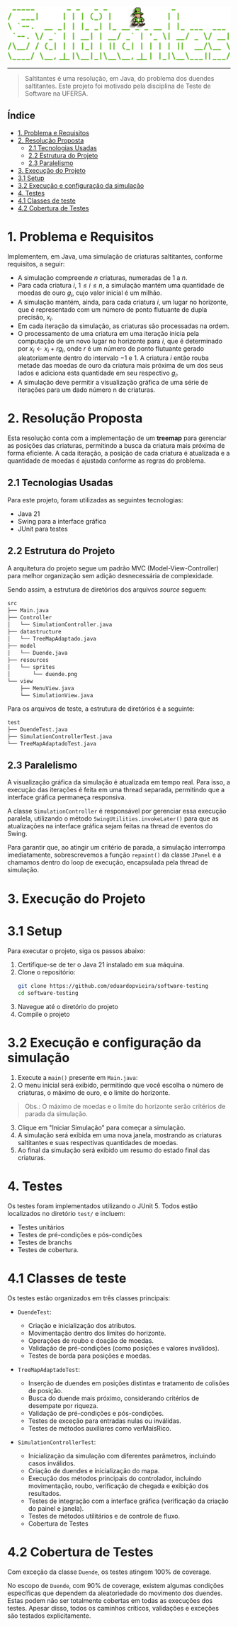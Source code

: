 ![saltitantes.png](saltitantes.png)

----

> Saltitantes é uma resolução, em Java, do problema dos duendes saltitantes. Este projeto foi motivado pela disciplina de Teste de Software na UFERSA.

## Índice
- [1. Problema e Requisitos](#1-problema-e-requisitos)
- [2. Resolução Proposta](#2-resolução-proposta)
  - [2.1 Tecnologias Usadas](#21-tecnologias-usadas)
  - [2.2 Estrutura do Projeto](#22-estrutura-do-projeto)
  - [2.3 Paralelismo](#23-paralelismo)
- [3. Execução do Projeto](#3-execução-do-projeto)
- [3.1 Setup](#31-setup)
- [3.2 Execução e configuração da simulação](#32-execução-e-configuração-da-simulação)
- [4. Testes](#4-testes)
- [4.1 Classes de teste](#41-classes-de-teste)
- [4.2 Cobertura de Testes](#42-cobertura-de-testes)

# 1. Problema e Requisitos
Implementem, em Java, uma simulação de criaturas saltitantes, conforme requisitos, a seguir:

- A simulação compreende $n$ criaturas, numeradas de $1$ a $n$.
- Para cada criatura $i$, $1 ≤ i ≤ n$, a simulação mantém uma quantidade de moedas de ouro $g_i$, cujo valor inicial é um milhão.
- A simulação mantém, ainda, para cada criatura $i$, um lugar no horizonte, que é representado com um número de ponto flutuante de dupla precisão, $x_i$.
- Em cada iteração da simulação, as criaturas são processadas na ordem.
- O processamento de uma criatura em uma iteração inicia pela computação de um novo lugar no horizonte para $i$, que é determinado por $x_i ← x_i + rg_i$, onde $r$ é um número de ponto flutuante gerado aleatoriamente dentro do intervalo $−1$ e $1$. A criatura $i$ então rouba metade das moedas de ouro da criatura mais próxima de um dos seus lados e adiciona esta quantidade em seu respectivo $g_i$.
- A simulação deve permitir a visualização gráfica de uma série de iterações para um dado número n de criaturas. 


# 2. Resolução Proposta
Esta resolução conta com a implementação de um **treemap** para gerenciar as posições das criaturas, permitindo a busca da criatura mais próxima de forma eficiente. A cada iteração, a posição de cada criatura é atualizada e a quantidade de moedas é ajustada conforme as regras do problema.

## 2.1 Tecnologias Usadas
Para este projeto, foram utilizadas as seguintes tecnologias:
- Java 21
- Swing para a interface gráfica
- JUnit para testes

## 2.2 Estrutura do Projeto
A arquitetura do projeto segue um padrão MVC (Model-View-Controller) para melhor organização sem adição desnecessária de complexidade. 

Sendo assim, a estrutura de diretórios dos arquivos _source_ seguem:
```
src
├── Main.java
├── Controller
│   └── SimulationController.java
├── datastructure
│   └── TreeMapAdaptado.java
├── model
│   └── Duende.java
├── resources
│   └── sprites
│       └── duende.png
└── view
    ├── MenuView.java
    └── SimulationView.java
```

Para os arquivos de teste, a estrutura de diretórios é a seguinte:
```
test
├── DuendeTest.java
├── SimulationControllerTest.java
└── TreeMapAdaptadoTest.java
```

## 2.3 Paralelismo
A visualização gráfica da simulação é atualizada em tempo real. Para isso, a execução das iterações é feita em uma thread separada, permitindo que a interface gráfica permaneça responsiva. 

A classe `SimulationController` é responsável por gerenciar essa execução paralela, utilizando o método `SwingUtilities.invokeLater()` para que as atualizações na interface gráfica sejam feitas na thread de eventos do Swing.

Para garantir que, ao atingir um critério de parada, a simulação interrompa imediatamente, sobrescrevemos a função `repaint()` da classe `JPanel` e a chamamos dentro do loop de execução, encapsulada pela thread de simulação.

# 3. Execução do Projeto

# 3.1 Setup
Para executar o projeto, siga os passos abaixo:
1. Certifique-se de ter o Java 21 instalado em sua máquina.
2. Clone o repositório:
   ```bash
   git clone https://github.com/eduardopvieira/software-testing
   cd software-testing
    ```
3. Navegue até o diretório do projeto
4. Compile o projeto

# 3.2 Execução e configuração da simulação
1. Execute a `main()` presente em `Main.java`:
2. O menu inicial será exibido, permitindo que você escolha o número de criaturas, o máximo de ouro, e o limite do horizonte.
>Obs.: O máximo de moedas e o limite do horizonte serão critérios de parada da simulação.
3. Clique em "Iniciar Simulação" para começar a simulação.
4. A simulação será exibida em uma nova janela, mostrando as criaturas saltitantes e suas respectivas quantidades de moedas.
5. Ao final da simulação será exibido um resumo do estado final das criaturas.


# 4. Testes
Os testes foram implementados utilizando o JUnit 5. Todos estão localizados no diretório `test/` e incluem:
- Testes unitários
- Testes de pré-condições e pós-condições
- Testes de branchs
- Testes de cobertura.

# 4.1 Classes de teste
Os testes estão organizados em três classes principais:

- `DuendeTest`:
  - Criação e inicialização dos atributos.
  - Movimentação dentro dos limites do horizonte.
  - Operações de roubo e doação de moedas.
  - Validação de pré-condições (como posições e valores inválidos).
  - Testes de borda para posições e moedas.

- `TreeMapAdaptadoTest`:
  - Inserção de duendes em posições distintas e tratamento de colisões de posição.
  - Busca do duende mais próximo, considerando critérios de desempate por riqueza.
  - Validação de pré-condições e pós-condições.
  - Testes de exceção para entradas nulas ou inválidas.
  - Testes de métodos auxiliares como verMaisRico.

- `SimulationControllerTest`:
  - Inicialização da simulação com diferentes parâmetros, incluindo casos inválidos.
  - Criação de duendes e inicialização do mapa.
  - Execução dos métodos principais do controlador, incluindo movimentação, roubo, verificação de chegada e exibição dos resultados.
  - Testes de integração com a interface gráfica (verificação da criação do painel e janela).
  - Testes de métodos utilitários e de controle de fluxo.
  - Cobertura de Testes

# 4.2 Cobertura de Testes
Com exceção da classe `Duende`, os testes atingem 100% de coverage. 

No escopo de `Duende`, com 90% de coverage, existem algumas condições específicas que dependem da aleatoriedade do movimento dos duendes. Estas podem não ser totalmente cobertas em todas as execuções dos testes. Apesar disso, todos os caminhos críticos, validações e exceções são testados explicitamente.